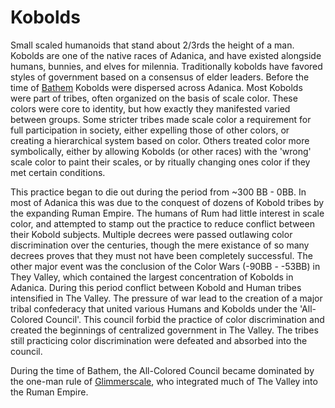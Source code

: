 # Kobolds
Small scaled humanoids that stand about 2/3rds the height of a man. Kobolds are one of the native races of Adanica, and have existed alongside humans, bunnies, and elves for milennia. Traditionally kobolds have favored styles of government based on a consensus of elder leaders. Before the time of [Bathem](..people/individuals/bathem.md) Kobolds were dispersed across Adanica. Most Kobolds were part of tribes, often organized on the basis of scale color. These colors were core to identity, but how exactly they manifested varied between groups. Some stricter tribes made scale color a requirement for full participation in society, either expelling those of other colors, or creating a hierarchical system based on color. Others treated color more symbolically, either by allowing Kobolds (or other races) with the 'wrong' scale color to paint their scales, or by ritually changing ones color if they met certain conditions. 

This practice began to die out during the period from ~300 BB - 0BB. In most of Adanica this was due to the conquest of dozens of Kobold tribes by the expanding Ruman Empire. The humans of Rum had little interest in scale color, and attempted to stamp out the practice to reduce conflict between their Kobold subjects. Multiple decrees were passed outlawing color discrimination over the centuries, though the mere existance of so many decrees proves that they must not have been completely successful. The other major event was the conclusion of the Color Wars (-90BB - -53BB) in They Valley, which contained the largest concentration of Kobolds in Adanica. During this period conflict between Kobold and Human tribes intensified in The Valley. The pressure of war lead to the creation of a major tribal confederacy that united various Humans and Kobolds under the 'All-Colored Council'. This council forbid the practice of color discrimination and created the beginnings of centralized government in The Valley. The tribes still practicing color discrimination were defeated and absorbed into the council. 

During the time of Bathem, the All-Colored Council became dominated by the one-man rule of [Glimmerscale](..people/individuals/glimmerscale.md), who integrated much of The Valley into the Ruman Empire. 


